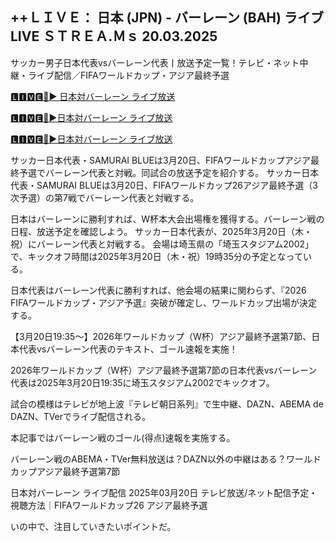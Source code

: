 <h2>++ＬＩＶＥ： 日本 (JPN) - バーレーン (BAH) ライブ LIVE ＳＴＲＥＡ.Ｍｓ 20.03.2025</h2>

サッカー男子日本代表vsバーレーン代表丨放送予定一覧！テレビ・ネット中継・ライブ配信／FIFAワールドカップ・アジア最終予選

[🅻🅸🆅🅴🔴▶️ 日本対バーレーン ライブ放送](https://awesomesalatv.blogspot.com/2025/03/japan-vs-bahrain.html)


[🅻🅸🆅🅴🔴▶️日本対バーレーン ライブ放送](https://awesomesalatv.blogspot.com/2025/03/japan-vs-bahrain.html)

[🅻🅸🆅🅴🔴▶️日本対バーレーン ライブ放送](https://awesomesalatv.blogspot.com/2025/03/japan-vs-bahrain.html)


サッカー日本代表・SAMURAI BLUEは3月20日、FIFAワールドカップアジア最終予選でバーレーン代表と対戦。同試合の放送予定を紹介する。 サッカー日本代表・SAMURAI BLUEは3月20日、FIFAワールドカップ26アジア最終予選（3次予選）の第7戦でバーレーン代表と対戦する。



日本はバーレーンに勝利すれば、W杯本大会出場権を獲得する。バーレーン戦の日程、放送予定を確認しよう。 サッカー日本代表が、2025年3月20日（木・祝）にバーレーン代表と対戦する。 会場は埼玉県の「埼玉スタジアム2002」で、キックオフ時間は2025年3月20日（木・祝）19時35分の予定となっている。

日本代表はバーレーン代表に勝利すれば、他会場の結果に関わらず、『2026 FIFAワールドカップ・アジア予選』突破が確定し、ワールドカップ出場が決定する。



【3月20日19:35～】2026年ワールドカップ（W杯）アジア最終予選第7節、日本代表vsバーレーン代表のテキスト、ゴール速報を実施！



2026年ワールドカップ（W杯）アジア最終予選第7節の日本代表vsバーレーン代表は2025年3月20日19:35に埼玉スタジアム2002でキックオフ。



試合の模様はテレビが地上波『テレビ朝日系列』で生中継、DAZN、ABEMA de DAZN、TVerでライブ配信される。



本記事ではバーレーン戦のゴール(得点)速報を実施する。



バーレーン戦のABEMA・TVer無料放送は？DAZN以外の中継はある？ワールドカップアジア最終予選第7節



日本対バーレーン ライブ配信 2025年03月20日 テレビ放送/ネット配信予定・視聴方法｜FIFAワールドカップ26 アジア最終予選



いの中で、注目していきたいポイントだ。
